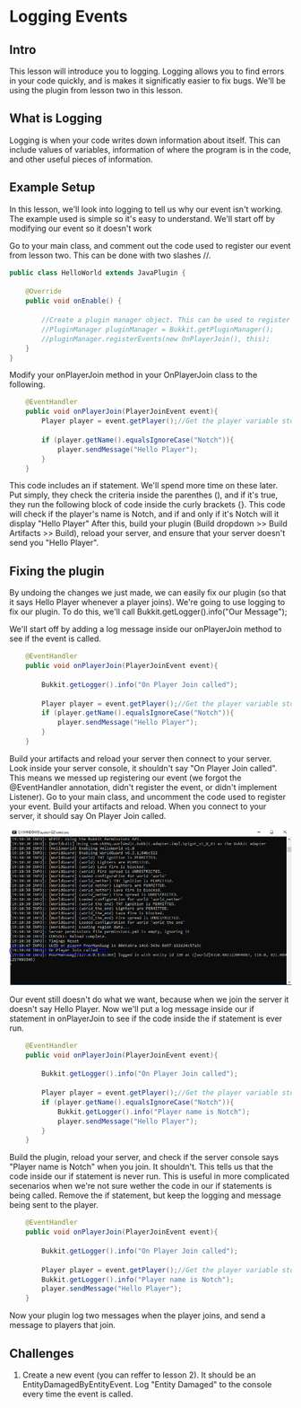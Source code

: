 # Logging Events
## Intro
This lesson will introduce you to logging. Logging allows you to find errors in your code quickly, and is makes it significatly easier to fix bugs. We'll be using the plugin from lesson two in this lesson.

## What is Logging
Logging is when your code writes down information about itself. This can include values of variables, information of where the program is in the code, and other useful pieces of information.

## Example Setup
In this lesson, we'll look into logging to tell us why our event isn't working. The example used is simple so it's easy to understand.
We'll start off by modifying our event so it doesn't work

Go to your main class, and comment out the code used to register our event from lesson two. This can be done with two slashes //.

```java 
public class HelloWorld extends JavaPlugin {

    @Override
    public void onEnable() {

        //Create a plugin manager object. This can be used to register all your events.
        //PluginManager pluginManager = Bukkit.getPluginManager();
        //pluginManager.registerEvents(new OnPlayerJoin(), this);
    }
}

```
Modify your onPlayerJoin method in your OnPlayerJoin class to the following.

```java
    @EventHandler
    public void onPlayerJoin(PlayerJoinEvent event){
        Player player = event.getPlayer();//Get the player variable stored inside our event
        
        if (player.getName().equalsIgnoreCase("Notch")){
            player.sendMessage("Hello Player");
        }
    }
```

This code includes an if statement. We'll spend more time on these later. Put simply, they check the criteria inside the parenthes (), and if it's true, they run the following block of code inside the curly brackets {}. This code will check if the player's name is Notch, and if and only if it's Notch will it display "Hello Player"
After this, build your plugin (Build dropdown >> Build Artifacts >> Build), reload your server, and ensure that your server doesn't send you "Hello Player".
## Fixing the plugin
By undoing the changes we just made, we can easily fix our plugin (so that it says Hello Player whenever a player joins). We're going to use logging to fix our plugin. To do this, we'll call Bukkit.getLogger().info("Our Message");

We'll start off by adding a log message inside our onPlayerJoin method to see if the event is called.

```java
    @EventHandler
    public void onPlayerJoin(PlayerJoinEvent event){

        Bukkit.getLogger().info("On Player Join called");
        
        Player player = event.getPlayer();//Get the player variable stored inside our event
        if (player.getName().equalsIgnoreCase("Notch")){
            player.sendMessage("Hello Player");
        }
    }
```
Build your artifacts and reload your server then connect to your server. Look inside your server console, it shouldn't say "On Player Join called".
This means we messed up registering our event (we forgot the @EventHandler annotation, didn't register the event, or didn't implement Listener). Go to your main class, and uncomment the code used to register your event. Build your artifacts and reload. When you connect to your server, it should say On Player Join called.


![alttext](https://github.com/Exeton/SpigotTutorial/blob/master/LessonPictures/Lesson3/OnPlayerJoin%20called.PNG)

Our event still doesn't do what we want, because when we join the server it doesn't say Hello Player. Now we'll put a log message inside our if statement in onPlayerJoin to see if the code inside the if statement is ever run.

```java
    @EventHandler
    public void onPlayerJoin(PlayerJoinEvent event){

        Bukkit.getLogger().info("On Player Join called");

        Player player = event.getPlayer();//Get the player variable stored inside our event
        if (player.getName().equalsIgnoreCase("Notch")){
            Bukkit.getLogger().info("Player name is Notch");
            player.sendMessage("Hello Player");
        }
    }
```

Build the plugin, reload your server, and check if the server console says "Player name is Notch" when you join. It shouldn't. This tells us that the code inside our if statement is never run. This is useful in more complicated secenarios when we're not sure wether the code in our if statements is being called.
Remove the if statement, but keep the logging and message being sent to the player.

```java
    @EventHandler
    public void onPlayerJoin(PlayerJoinEvent event){

        Bukkit.getLogger().info("On Player Join called");

        Player player = event.getPlayer();//Get the player variable stored inside our event
        Bukkit.getLogger().info("Player name is Notch");
        player.sendMessage("Hello Player");
    }
```

Now your plugin log two messages when the player joins, and send a message to players that join.


## Challenges
1. Create a new event (you can reffer to lesson 2). It should be an EntityDamagedByEntityEvent. Log "Entity Damaged" to the console every time the event is called.
